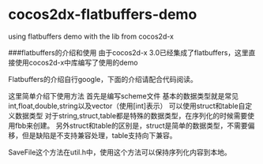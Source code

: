 # cocos2dx-flatbuffers-demo
using flatbuffers demo with the lib from cocos2d-x

###flatbuffers的介绍和使用
由于cocos2d-x 3.0已经集成了flatbuffers，这里直接使用cocos2d-x中库编写了使用的demo

Flatbuffers的介绍自行google，下面的介绍请配合代码阅读。

这里简单介绍下使用方法
首先是编写scheme文件
基本的数据类型就是常见int,float,double,string以及vector（使用[int]表示）
可以使用struct和table自定义数据类型
对于string,struct,table都是特殊的数据类型，在序列化的时候需要使用fbb来创建。
另外struct和table的区别是，struct是简单的数据类型，不需要偏移，但是缺陷是不支持兼容处理，table支持向下兼容。

SaveFile这个方法在util.h中，使用这个方法可以保持序列化内容到本地。

